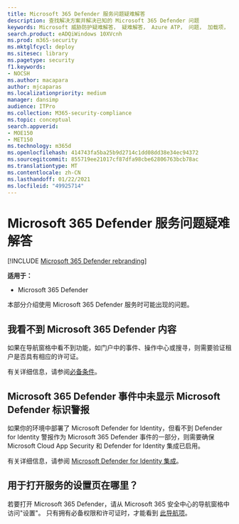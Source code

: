 ```yaml
---
title: Microsoft 365 Defender 服务问题疑难解答
description: 查找解决方案并解决已知的 Microsoft 365 Defender 问题
keywords: Microsoft 威胁防护疑难解答， 疑难解答， Azure ATP， 问题， 加载项， 设置页面
search.product: eADQiWindows 10XVcnh
ms.prod: m365-security
ms.mktglfcycl: deploy
ms.sitesec: library
ms.pagetype: security
f1.keywords:
- NOCSH
ms.author: macapara
author: mjcaparas
ms.localizationpriority: medium
manager: dansimp
audience: ITPro
ms.collection: M365-security-compliance
ms.topic: conceptual
search.appverid:
- MOE150
- MET150
ms.technology: m365d
ms.openlocfilehash: 414743fa5ba25b9d2714c1dd08dd38e34ec94372
ms.sourcegitcommit: 855719ee21017cf87dfa98cbe62806763bcb78ac
ms.translationtype: MT
ms.contentlocale: zh-CN
ms.lasthandoff: 01/22/2021
ms.locfileid: "49925714"
---
```

# <a name="troubleshoot-microsoft-365-defender-service-issues"></a>Microsoft 365 Defender 服务问题疑难解答

[!INCLUDE [Microsoft 365 Defender rebranding](../includes/microsoft-defender.md)]


**适用于：**
- Microsoft 365 Defender

本部分介绍使用 Microsoft 365 Defender 服务时可能出现的问题。

## <a name="i-dont-see-microsoft-365-defender-content"></a>我看不到 Microsoft 365 Defender 内容

如果在导航窗格中看不到功能，如门户中的事件、操作中心或搜寻，则需要验证租户是否具有相应的许可证。

有关详细信息，请参阅[必备条件](prerequisites.md)。

## <a name="microsoft-defender-for-identity-alerts-are-not-showing-up-in-the-microsoft-365-defender-incidents"></a>Microsoft 365 Defender 事件中未显示 Microsoft Defender 标识警报

如果你的环境中部署了 Microsoft Defender for Identity，但看不到 Defender for Identity 警报作为 Microsoft 365 Defender 事件的一部分，则需要确保 Microsoft Cloud App Security 和 Defender for Identity 集成已启用。

有关详细信息，请参阅 [Microsoft Defender for Identity 集成](https://docs.microsoft.com/cloud-app-security/mdi-integration)。

## <a name="where-is-the-settings-page-for-turning-the-service-on"></a>用于打开服务的设置页在哪里？

若要打开 Microsoft 365 Defender，请从 Microsoft 365 安全中心的导航窗格中访问"设置"。  只有拥有必备权限和许可证时，才能看到 [此导航项](mtp-enable.md#check-license-eligibility-and-required-permissions)。
